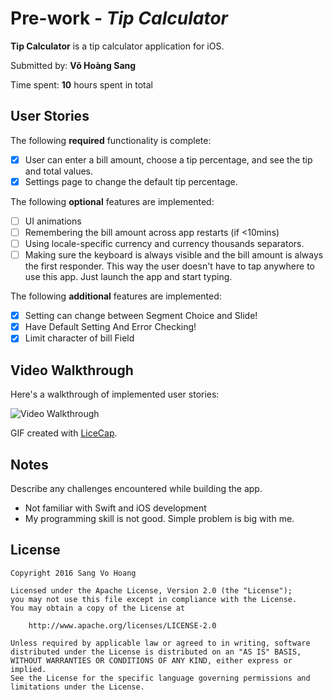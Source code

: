 # Pre-work - *Tip Calculator*

**Tip Calculator** is a tip calculator application for iOS.

Submitted by: **Võ Hoàng Sang**

Time spent: **10** hours spent in total

## User Stories

The following **required** functionality is complete:

* [X] User can enter a bill amount, choose a tip percentage, and see the tip and total values.
* [X] Settings page to change the default tip percentage.

The following **optional** features are implemented:
* [ ] UI animations
* [ ] Remembering the bill amount across app restarts (if <10mins)
* [ ] Using locale-specific currency and currency thousands separators.
* [ ] Making sure the keyboard is always visible and the bill amount is always the first responder. This way the user doesn't have to tap anywhere to use this app. Just launch the app and start typing.

The following **additional** features are implemented:

- [X] Setting can change between Segment Choice and Slide!
- [X] Have Default Setting And Error Checking!
- [X] Limit character of bill Field

## Video Walkthrough 


Here's a walkthrough of implemented user stories:

![Video Walkthrough](http://i.imgur.com/gWbMM8a.gifv)

GIF created with [LiceCap](http://www.cockos.com/licecap/).

## Notes

Describe any challenges encountered while building the app.
- Not familiar with Swift and iOS development
- My programming skill is not good. Simple problem is big with me.

## License

    Copyright 2016 Sang Vo Hoang

    Licensed under the Apache License, Version 2.0 (the "License");
    you may not use this file except in compliance with the License.
    You may obtain a copy of the License at

        http://www.apache.org/licenses/LICENSE-2.0

    Unless required by applicable law or agreed to in writing, software
    distributed under the License is distributed on an "AS IS" BASIS,
    WITHOUT WARRANTIES OR CONDITIONS OF ANY KIND, either express or implied.
    See the License for the specific language governing permissions and
    limitations under the License.